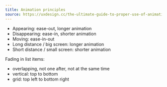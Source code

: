 ```yaml
---
title: Animation principles
source: https://uxdesign.cc/the-ultimate-guide-to-proper-use-of-animation-in-ux-10bd98614fa9
---
```


- Appearing: ease-out, longer animation
- Disappearing: ease-in, shorter animation
- Moving: ease-in-out
- Long distance / big screen: longer animation
- Short distance / small screen: shorter animation

Fading in list items:

- overlapping, not one after, not at the same time
- vertical: top to bottom
- grid: top left to bottom right
